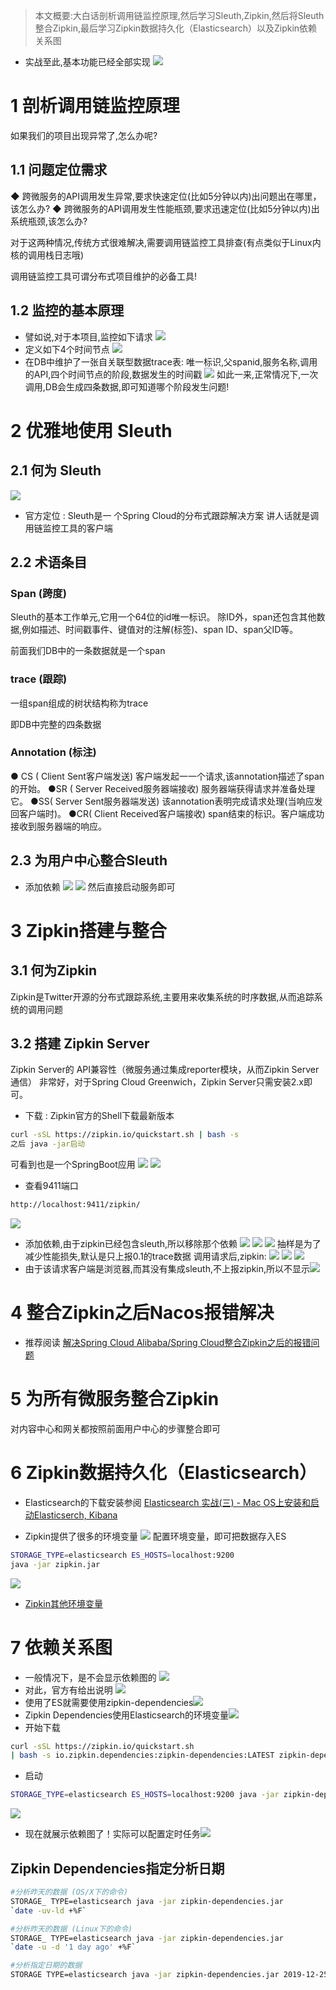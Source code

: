 > 本文概要:大白话剖析调用链监控原理,然后学习Sleuth,Zipkin,然后将Sleuth整合Zipkin,最后学习Zipkin数据持久化（Elasticsearch）以及Zipkin依赖关系图

- 实战至此,基本功能已经全部实现
![](https://img-blog.csdnimg.cn/20191216001513406.png?x-oss-process=image/watermark,type_ZmFuZ3poZW5naGVpdGk,shadow_10,text_aHR0cHM6Ly9qYXZhZWRnZS5ibG9nLmNzZG4ubmV0,size_16,color_FFFFFF,t_70)

# 1 剖析调用链监控原理
 如果我们的项目出现异常了,怎么办呢?
 
## 1.1 问题定位需求
◆ 跨微服务的API调用发生异常,要求快速定位(比如5分钟以内)出问题出在哪里，该怎么办?
◆  跨微服务的API调用发生性能瓶颈,要求迅速定位(比如5分钟以内)出系统瓶颈,该怎么办?

对于这两种情况,传统方式很难解决,需要调用链监控工具排查(有点类似于Linux内核的调用栈日志哦)

调用链监控工具可谓分布式项目维护的必备工具!

## 1.2 监控的基本原理
- 譬如说,对于本项目,监控如下请求
![](https://img-blog.csdnimg.cn/20191216002113194.png?x-oss-process=image/watermark,type_ZmFuZ3poZW5naGVpdGk,shadow_10,text_aHR0cHM6Ly9qYXZhZWRnZS5ibG9nLmNzZG4ubmV0,size_16,color_FFFFFF,t_70)
- 定义如下4个时间节点
![](https://img-blog.csdnimg.cn/20191216002209227.png?x-oss-process=image/watermark,type_ZmFuZ3poZW5naGVpdGk,shadow_10,text_aHR0cHM6Ly9qYXZhZWRnZS5ibG9nLmNzZG4ubmV0,size_16,color_FFFFFF,t_70)
- 在DB中维护了一张自关联型数据trace表: 唯一标识,父spanid,服务名称,调用的API,四个时间节点的阶段,数据发生的时间戳
![](https://img-blog.csdnimg.cn/20191216002317990.png?x-oss-process=image/watermark,type_ZmFuZ3poZW5naGVpdGk,shadow_10,text_aHR0cHM6Ly9qYXZhZWRnZS5ibG9nLmNzZG4ubmV0,size_16,color_FFFFFF,t_70)
如此一来,正常情况下,一次调用,DB会生成四条数据,即可知道哪个阶段发生问题!

# 2 优雅地使用 Sleuth
## 2.1 何为 Sleuth
![](https://img-blog.csdnimg.cn/20191216002945143.png?x-oss-process=image/watermark,type_ZmFuZ3poZW5naGVpdGk,shadow_10,text_aHR0cHM6Ly9qYXZhZWRnZS5ibG9nLmNzZG4ubmV0,size_16,color_FFFFFF,t_70)
- 官方定位 : Sleuth是一 个Spring Cloud的分布式跟踪解决方案
讲人话就是调用链监控工具的客户端

## 2.2 术语条目
### Span (跨度) 
Sleuth的基本工作单元,它用一个64位的id唯一标识。
除ID外，span还包含其他数据,例如描述、时间戳事件、键值对的注解(标签)、span ID、span父ID等。

前面我们DB中的一条数据就是一个span

### trace (跟踪) 
一组span组成的树状结构称为trace

即DB中完整的四条数据

### Annotation (标注)
● CS ( Client Sent客户端发送) 
客户端发起一一个请求,该annotation描述了span的开始。
●SR ( Server Received服务器端接收) 
服务器端获得请求并准备处理它。
●SS( Server Sent服务器端发送) 
该annotation表明完成请求处理(当响应发回客户端时)。
●CR( Client Received客户端接收) 
span结束的标识。客户端成功接收到服务器端的响应。

## 2.3 为用户中心整合Sleuth
- 添加依赖
![](https://img-blog.csdnimg.cn/20191216004527195.png?x-oss-process=image/watermark,type_ZmFuZ3poZW5naGVpdGk,shadow_10,text_aHR0cHM6Ly9qYXZhZWRnZS5ibG9nLmNzZG4ubmV0,size_16,color_FFFFFF,t_70)
![](https://img-blog.csdnimg.cn/20191216005026836.png?x-oss-process=image/watermark,type_ZmFuZ3poZW5naGVpdGk,shadow_10,text_aHR0cHM6Ly9qYXZhZWRnZS5ibG9nLmNzZG4ubmV0,size_16,color_FFFFFF,t_70)
然后直接启动服务即可
# 3  Zipkin搭建与整合
## 3.1 何为Zipkin
Zipkin是Twitter开源的分布式跟踪系统,主要用来收集系统的时序数据,从而追踪系统的调用问题

## 3.2 搭建 Zipkin Server
Zipkin Server的 API兼容性（微服务通过集成reporter模块，从而Zipkin Server通信） 非常好，对于Spring Cloud Greenwich，Zipkin Server只需安装2.x即可。
- 下载 : Zipkin官方的Shell下载最新版本
```bash
curl -sSL https://zipkin.io/quickstart.sh | bash -s
之后 java -jar启动
```
可看到也是一个SpringBoot应用
![](https://img-blog.csdnimg.cn/20191216005824127.png?x-oss-process=image/watermark,type_ZmFuZ3poZW5naGVpdGk,shadow_10,text_aHR0cHM6Ly9qYXZhZWRnZS5ibG9nLmNzZG4ubmV0,size_16,color_FFFFFF,t_70)
![](https://img-blog.csdnimg.cn/20191216010010990.png?x-oss-process=image/watermark,type_ZmFuZ3poZW5naGVpdGk,shadow_10,text_aHR0cHM6Ly9qYXZhZWRnZS5ibG9nLmNzZG4ubmV0,size_16,color_FFFFFF,t_70)
- 查看9411端口

```bash
http://localhost:9411/zipkin/
```

![](https://img-blog.csdnimg.cn/20191216010120784.png?x-oss-process=image/watermark,type_ZmFuZ3poZW5naGVpdGk,shadow_10,text_aHR0cHM6Ly9qYXZhZWRnZS5ibG9nLmNzZG4ubmV0,size_16,color_FFFFFF,t_70)
- 添加依赖,由于zipkin已经包含sleuth,所以移除那个依赖
![](https://img-blog.csdnimg.cn/20191216010243377.png?x-oss-process=image/watermark,type_ZmFuZ3poZW5naGVpdGk,shadow_10,text_aHR0cHM6Ly9qYXZhZWRnZS5ibG9nLmNzZG4ubmV0,size_16,color_FFFFFF,t_70)
![](https://img-blog.csdnimg.cn/20191216010401952.png?x-oss-process=image/watermark,type_ZmFuZ3poZW5naGVpdGk,shadow_10,text_aHR0cHM6Ly9qYXZhZWRnZS5ibG9nLmNzZG4ubmV0,size_16,color_FFFFFF,t_70)
![](https://img-blog.csdnimg.cn/20191216010603743.png?x-oss-process=image/watermark,type_ZmFuZ3poZW5naGVpdGk,shadow_10,text_aHR0cHM6Ly9qYXZhZWRnZS5ibG9nLmNzZG4ubmV0,size_16,color_FFFFFF,t_70)
抽样是为了减少性能损失,默认是只上报0.1的trace数据
调用请求后,zipkin:
![](https://img-blog.csdnimg.cn/20191216010814480.png?x-oss-process=image/watermark,type_ZmFuZ3poZW5naGVpdGk,shadow_10,text_aHR0cHM6Ly9qYXZhZWRnZS5ibG9nLmNzZG4ubmV0,size_16,color_FFFFFF,t_70)
![](https://img-blog.csdnimg.cn/20191216011311632.png?x-oss-process=image/watermark,type_ZmFuZ3poZW5naGVpdGk,shadow_10,text_aHR0cHM6Ly9qYXZhZWRnZS5ibG9nLmNzZG4ubmV0,size_16,color_FFFFFF,t_70)
![](https://img-blog.csdnimg.cn/20191216011337721.png?x-oss-process=image/watermark,type_ZmFuZ3poZW5naGVpdGk,shadow_10,text_aHR0cHM6Ly9qYXZhZWRnZS5ibG9nLmNzZG4ubmV0,size_16,color_FFFFFF,t_70)
- 由于该请求客户端是浏览器,而其没有集成sleuth,不上报zipkin,所以不显示![](https://img-blog.csdnimg.cn/20191216011359876.png?x-oss-process=image/watermark,type_ZmFuZ3poZW5naGVpdGk,shadow_10,text_aHR0cHM6Ly9qYXZhZWRnZS5ibG9nLmNzZG4ubmV0,size_16,color_FFFFFF,t_70)
# 4 整合Zipkin之后Nacos报错解决
- 推荐阅读
[解决Spring Cloud Alibaba/Spring Cloud整合Zipkin之后的报错问题](https://www.imooc.com/article/291578)
# 5 为所有微服务整合Zipkin
对内容中心和网关都按照前面用户中心的步骤整合即可

# 6 Zipkin数据持久化（Elasticsearch）
- Elasticsearch的下载安装参阅
[Elasticsearch 实战(三) - Mac OS上安装和启动Elasticserch, Kibana](https://blog.csdn.net/qq_33589510/article/details/103114676)

- Zipkin提供了很多的环境变量
![](https://img-blog.csdnimg.cn/20191216232909379.png?x-oss-process=image/watermark,type_ZmFuZ3poZW5naGVpdGk,shadow_10,text_aHR0cHM6Ly9qYXZhZWRnZS5ibG9nLmNzZG4ubmV0,size_16,color_FFFFFF,t_70)
配置环境变量，即可把数据存入ES

```bash
STORAGE_TYPE=elasticsearch ES_HOSTS=localhost:9200 
java -jar zipkin.jar
```
![](https://img-blog.csdnimg.cn/2019121623370178.png?x-oss-process=image/watermark,type_ZmFuZ3poZW5naGVpdGk,shadow_10,text_aHR0cHM6Ly9qYXZhZWRnZS5ibG9nLmNzZG4ubmV0,size_16,color_FFFFFF,t_70)

- [Zipkin其他环境变量](https://github.com/openzipkin/zipkin/tree/master/zipkin-server#environment-variables)

# 7 依赖关系图
- 一般情况下，是不会显示依赖图的
![](https://img-blog.csdnimg.cn/20191216234200981.png?x-oss-process=image/watermark,type_ZmFuZ3poZW5naGVpdGk,shadow_10,text_aHR0cHM6Ly9qYXZhZWRnZS5ibG9nLmNzZG4ubmV0,size_16,color_FFFFFF,t_70)
- 对此，官方有给出说明
![](https://img-blog.csdnimg.cn/20191216234254361.png?x-oss-process=image/watermark,type_ZmFuZ3poZW5naGVpdGk,shadow_10,text_aHR0cHM6Ly9qYXZhZWRnZS5ibG9nLmNzZG4ubmV0,size_16,color_FFFFFF,t_70)
- 使用了ES就需要使用zipkin-dependencies![](https://img-blog.csdnimg.cn/20191216234439270.png?x-oss-process=image/watermark,type_ZmFuZ3poZW5naGVpdGk,shadow_10,text_aHR0cHM6Ly9qYXZhZWRnZS5ibG9nLmNzZG4ubmV0,size_16,color_FFFFFF,t_70)
- Zipkin Dependencies使用Elasticsearch的环境变量![](https://img-blog.csdnimg.cn/2019121623404031.png?x-oss-process=image/watermark,type_ZmFuZ3poZW5naGVpdGk,shadow_10,text_aHR0cHM6Ly9qYXZhZWRnZS5ibG9nLmNzZG4ubmV0,size_16,color_FFFFFF,t_70)
- 开始下载

```bash
curl -sSL https://zipkin.io/quickstart.sh 
| bash -s io.zipkin.dependencies:zipkin-dependencies:LATEST zipkin-dependencies.jar
```
- 启动

```bash
STORAGE_TYPE=elasticsearch ES_HOSTS=localhost:9200 java -jar zipkin-dependencies.jar
```
![](https://img-blog.csdnimg.cn/201912162348041.png?x-oss-process=image/watermark,type_ZmFuZ3poZW5naGVpdGk,shadow_10,text_aHR0cHM6Ly9qYXZhZWRnZS5ibG9nLmNzZG4ubmV0,size_16,color_FFFFFF,t_70)
- 现在就展示依赖图了！实际可以配置定时任务![](https://img-blog.csdnimg.cn/20191216234910536.png)
## Zipkin Dependencies指定分析日期

```bash
#分析昨天的数据 (OS/X下的命令)
STORAGE_ TYPE=elasticsearch java -jar zipkin-dependencies.jar
`date -uv-ld +%F`

#分析昨天的数据 (Linux下的命令)
STORAGE_ TYPE=elasticsearch java -jar zipkin-dependencies.jar
`date -u -d '1 day ago' +%F`

#分析指定日期的数据
STORAGE TYPE=elasticsearch java -jar zipkin-dependencies.jar 2019-12-25
```